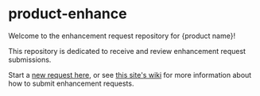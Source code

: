 # product-enhance

Welcome to the enhancement request repository for {product name}! 

This repository is dedicated to receive and review enhancement request submissions. 

Start a [new request here](https://github.com/emory-libraries/product-enhance/issues/new/choose), or see [this site's wiki](https://github.com/emory-libraries/product-enhance/wiki) for more information about how to submit enhancement requests.


